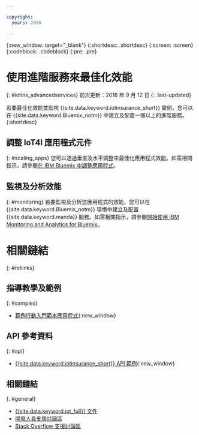 ```yaml
---

copyright:
  years: 2016

---
```


<!-- Common attributes used in the template are defined as follows: -->
{:new_window: target="_blank"}
{:shortdesc: .shortdesc}
{:screen: .screen}
{:codeblock: .codeblock}
{:pre: .pre}


<!-- {{site.data.keyword.iotinsurance_full}}  {{site.data.keyword.iotinsurance_short}}  -->


# 使用進階服務來最佳化效能
{: #iotins_advancedservices}
前次更新：2016 年 9 月 12 日
{: .last-updated}

若要最佳化效能並監視 {{site.data.keyword.iotinsurance_short}} 實例，您可以在 {{site.data.keyword.Bluemix_notm}} 中建立及配置一個以上的進階服務。
{:shortdesc}

## 調整 IoT4I 應用程式元件
{: #scaling_apps}
您可以透過垂直及水平調整來最佳化應用程式效能。如需相關指示，請參閱[在 IBM Bluemix 中調整應用程式](http://www.ibm.com/developerworks/cloud/library/cl-bluemix-autoscale/)。

## 監視及分析效能
{: #monitoring}
若要監視及分析您應用程式的效能，您可以在 {{site.data.keyword.Bluemix_notm}} 環境中建立及配置 {{site.data.keyword.manda}} 服務。如需相關指示，請參閱[開始使用 IBM Monitoring and Analytics for Bluemix](https://console.ng.bluemix.net/docs/services/monana/index.html#gettingstartedtemplate)。

<!-- ### Monitoring logging information with Logmet

https://new-console.ng.bluemix.net/docs/services/MessageHub/index.html#messagehub072
-->

<!--
### Monitoring with New Relic
For additional monitoring, you can use New Relic, a third-party service that provides monitoring metrics for your application. For instructions to create the New Relic service in your {{site.data.keyword.Bluemix_notm}} environment, see [Using New Relic](https://new-console.ng.bluemix.net/docs/runtimes/liberty/newRelic.html).
-->


# 相關鏈結
{: #rellinks}

## 指導教學及範例
{: #samples}
* [範例行動入門範本應用程式](https://github.com/ibm-watson-iot/ioti-mobile){:new_window}

## API 參考資料
{: #api}
* [{{site.data.keyword.iotinsurance_short}} API 範例](https://github.com/ibm-watson-iot/ioti-samples){:new_window}

## 相關鏈結
{: #general}
* [{{site.data.keyword.iot_full}} 文件](https://new-console.ng.bluemix.net/docs/services/IoT/index.html)
* [開發人員支援討論區](https://developer.ibm.com/answers/search.html?f=&type=question&redirect=search%2Fsearch&sort=relevance&q=%2B[iot]%20%2B[bluemix])
* [Stack Overflow 支援討論區](http://stackoverflow.com/questions/tagged/ibm-bluemix)
